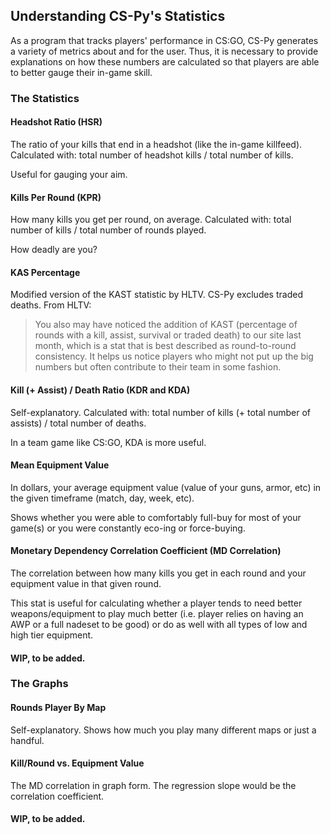 ## Understanding CS-Py's Statistics

As a program that tracks players' performance in CS:GO, CS-Py generates a variety of metrics about and for the user.
Thus, it is necessary to provide explanations on how these numbers are calculated so that players are able to better gauge their in-game skill.

### The Statistics

#### Headshot Ratio (HSR)
The ratio of your kills that end in a headshot (like the in-game killfeed). Calculated with: total number of headshot kills / total number of kills.

Useful for gauging your aim.

#### Kills Per Round (KPR)
How many kills you get per round, on average. Calculated with: total number of kills / total number of rounds played.

How deadly are you?

#### KAS Percentage 
Modified version of the KAST statistic by HLTV. CS-Py excludes traded deaths. From HLTV:
> You also may have noticed the addition of KAST (percentage of rounds with a kill, assist, survival or traded death) to our site last month, which is a stat that is best described as round-to-round consistency. It helps us notice players who might not put up the big numbers but often contribute to their team in some fashion.

#### Kill (+ Assist) / Death Ratio (KDR and KDA)
Self-explanatory. Calculated with: total number of kills (+ total number of assists) / total number of deaths. 

In a team game like CS:GO, KDA is more useful.

#### Mean Equipment Value
In dollars, your average equipment value (value of your guns, armor, etc) in the given timeframe (match, day, week, etc).

Shows whether you were able to comfortably full-buy for most of your game(s) or you were constantly eco-ing or force-buying.

#### Monetary Dependency Correlation Coefficient (MD Correlation)
The correlation between how many kills you get in each round and your equipment value in that given round. 

This stat is useful for calculating whether a player tends to need better weapons/equipment to play much better (i.e. player relies on having an AWP or a full nadeset to be good) or do as well with all types of low and high tier equipment.

#### WIP, to be added.

### The Graphs

#### Rounds Player By Map
Self-explanatory. Shows how much you play many different maps or just a handful.

#### Kill/Round vs. Equipment Value
The MD correlation in graph form. The regression slope would be the correlation coefficient.

#### WIP, to be added.